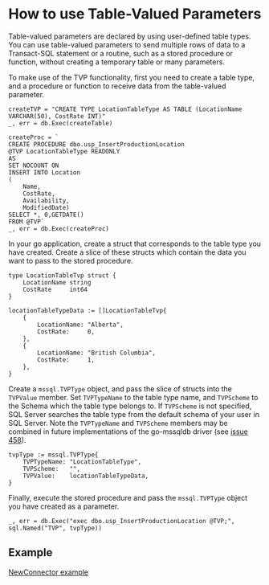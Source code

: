 # How to use Table-Valued Parameters

Table-valued parameters are declared by using user-defined table types. You can use table-valued parameters to send multiple rows of data to a Transact-SQL statement or a routine, such as a stored procedure or function, without creating a temporary table or many parameters.

To make use of the TVP functionality, first you need to create a table type, and a procedure or function to receive data from the table-valued parameter.

```
createTVP = "CREATE TYPE LocationTableType AS TABLE (LocationName VARCHAR(50), CostRate INT)"
_, err = db.Exec(createTable)

createProc = `
CREATE PROCEDURE dbo.usp_InsertProductionLocation
@TVP LocationTableType READONLY
AS
SET NOCOUNT ON
INSERT INTO Location
(
	Name,
	CostRate,
    Availability,
	ModifiedDate)
SELECT *, 0,GETDATE()
FROM @TVP`
_, err = db.Exec(createProc)
```

In your go application, create a struct that corresponds to the table type you have created. Create a slice of these structs which contain the data you want to pass to the stored procedure.

```
type LocationTableTvp struct {
	LocationName string
	CostRate     int64
}

locationTableTypeData := []LocationTableTvp{
	{
		LocationName: "Alberta",
		CostRate:     0,
	},
	{
		LocationName: "British Columbia",
		CostRate:     1,
	},
}
```

Create a `mssql.TVPType` object, and pass the slice of structs into the `TVPValue` member. Set `TVPTypeName` to the table type name, and `TVPScheme` to the Schema which the table type belongs to. If `TVPScheme` is not specified, SQL Server searches the table type from the default schema of your user in SQL Server. Note the `TVPTypeName` and `TVPScheme` members may be combined in future implementations of the go-mssqldb driver (see [issue 458](https://github.com/denisenkom/go-mssqldb/issues/458)).

```
tvpType := mssql.TVPType{
	TVPTypeName: "LocationTableType",
	TVPScheme:   "",
	TVPValue:    locationTableTypeData,
}
```

Finally, execute the stored procedure and pass the `mssql.TVPType` object you have created as a parameter.

`_, err = db.Exec("exec dbo.usp_InsertProductionLocation @TVP;", sql.Named("TVP", tvpType))`

## Example
[NewConnector example](../tvptype_example_test.go)
